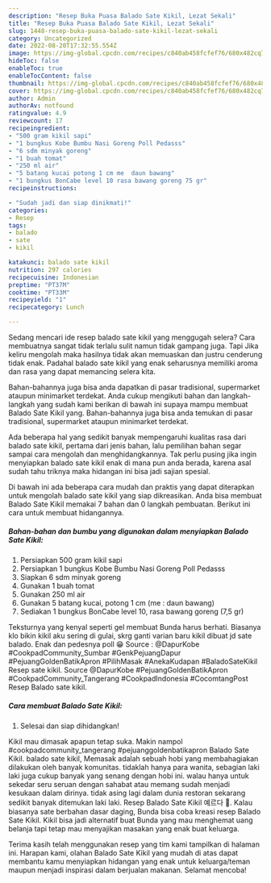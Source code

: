 ```yaml
---
description: "Resep Buka Puasa Balado Sate Kikil, Lezat Sekali"
title: "Resep Buka Puasa Balado Sate Kikil, Lezat Sekali"
slug: 1448-resep-buka-puasa-balado-sate-kikil-lezat-sekali
category: Uncategorized
date: 2022-08-20T17:32:55.554Z
image: https://img-global.cpcdn.com/recipes/c840ab458fcfef76/680x482cq70/balado-sate-kikil-foto-resep-utama.jpg
hideToc: false
enableToc: true
enableTocContent: false
thumbnail: https://img-global.cpcdn.com/recipes/c840ab458fcfef76/680x482cq70/balado-sate-kikil-foto-resep-utama.jpg
cover: https://img-global.cpcdn.com/recipes/c840ab458fcfef76/680x482cq70/balado-sate-kikil-foto-resep-utama.jpg
author: Admin
authorAv: notfound
ratingvalue: 4.9
reviewcount: 17
recipeingredient:
- "500 gram kikil sapi"
- "1 bungkus Kobe Bumbu Nasi Goreng Poll Pedasss"
- "6 sdm minyak goreng"
- "1 buah tomat"
- "250 ml air"
- "5 batang kucai potong 1 cm me  daun bawang"
- "1 bungkus BonCabe level 10 rasa bawang goreng 75 gr"
recipeinstructions:

- "Sudah jadi dan siap dinikmati!"
categories:
- Resep
tags:
- balado
- sate
- kikil

katakunci: balado sate kikil 
nutrition: 297 calories
recipecuisine: Indonesian
preptime: "PT37M"
cooktime: "PT33M"
recipeyield: "1"
recipecategory: Lunch

---
```



Sedang mencari ide resep balado sate kikil yang menggugah selera? Cara membuatnya sangat tidak terlalu sulit namun tidak gampang juga. Tapi Jika keliru mengolah maka hasilnya tidak akan memuaskan dan justru cenderung tidak enak. Padahal balado sate kikil yang enak seharusnya memiliki aroma dan rasa yang dapat memancing selera kita.


Bahan-bahannya juga bisa anda dapatkan di pasar tradisional, supermarket ataupun minimarket terdekat. Anda cukup mengikuti bahan dan langkah-langkah yang sudah kami berikan di bawah ini supaya mampu membuat Balado Sate Kikil yang. Bahan-bahannya juga bisa anda temukan di pasar tradisional, supermarket ataupun minimarket terdekat.

Ada beberapa hal yang sedikit banyak mempengaruhi kualitas rasa dari balado sate kikil, pertama dari jenis bahan, lalu pemilihan bahan segar sampai cara mengolah dan menghidangkannya. Tak perlu pusing jika ingin menyiapkan balado sate kikil enak di mana pun anda berada, karena asal sudah tahu triknya maka hidangan ini bisa jadi sajian spesial.


Di bawah ini ada beberapa cara mudah dan praktis yang dapat diterapkan untuk mengolah balado sate kikil yang siap dikreasikan. Anda bisa membuat Balado Sate Kikil memakai 7 bahan dan 0 langkah pembuatan. Berikut ini cara untuk membuat hidangannya.

<!--inarticleads1-->

##### Bahan-bahan dan bumbu yang digunakan dalam menyiapkan Balado Sate Kikil:

1. Persiapkan 500 gram kikil sapi
1. Persiapkan 1 bungkus Kobe Bumbu Nasi Goreng Poll Pedasss
1. Siapkan 6 sdm minyak goreng
1. Gunakan 1 buah tomat
1. Gunakan 250 ml air
1. Gunakan 5 batang kucai, potong 1 cm (me : daun bawang)
1. Sediakan 1 bungkus BonCabe level 10, rasa bawang goreng (7,5 gr)


Teksturnya yang kenyal seperti gel membuat Bunda harus berhati. Biasanya klo bikin kikil aku sering di gulai, skrg ganti varian baru kikil dibuat jd sate balado. Enak dan pedesnya poll 😁 Source : @DapurKobe #CookpadCommunity_Sumbar #GenkPejuangDapur #PejuangGoldenBatikApron #PilihMasak #AnekaKudapan #BaladoSateKikil Resep sate kikil. Source @DapurKobe #PejuangGoldenBatikApron #CookpadCommunity_Tangerang #CookpadIndonesia #CocomtangPost Resep Balado sate kikil. 

<!--inarticleads2-->

##### Cara membuat Balado Sate Kikil:


1. Selesai dan siap dihidangkan!

Kikil mau dimasak apapun tetap suka. Makin nampol #cookpadcommunity_tangerang #pejuanggoldenbatikapron Balado Sate Kikil. balado sate kikil, Memasak adalah sebuah hobi yang membahagiakan dilakukan oleh banyak komunitas. tidaklah hanya para wanita, sebagian laki laki juga cukup banyak yang senang dengan hobi ini. walau hanya untuk sekedar seru seruan dengan sahabat atau memang sudah menjadi kesukaan dalam dirinya. tidak asing lagi dalam dunia restoran sekarang sedikit banyak ditemukan laki laki. Resep Balado Sate Kikil 예르다 🤤. Kalau biasanya sate berbahan dasar daging, Bunda bisa coba kreasi resep Balado Sate Kikil. Kikil bisa jadi alternatif buat Bunda yang mau menghemat uang belanja tapi tetap mau menyajikan masakan yang enak buat keluarga. 

Terima kasih telah menggunakan resep yang tim kami tampilkan di halaman ini. Harapan kami, olahan Balado Sate Kikil yang mudah di atas dapat membantu kamu menyiapkan hidangan yang enak untuk keluarga/teman maupun menjadi inspirasi dalam berjualan makanan. Selamat mencoba!
